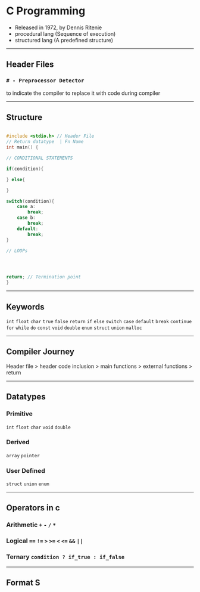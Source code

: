 # C Programming

+ Released in 1972, by Dennis Ritenie
+ procedural lang (Sequence of execution) 
+ structured lang (A predefined structure)

---
## Header Files

### `# - Preprocessor Detector`
to indicate the compiler to replace it with code during compiler

---
## Structure

```c

#include <stdio.h> // Header File
// Return datatype  | Fn Name 
int main() {

// CONDITIONAL STATEMENTS

if(condition){

} else{

}

switch(condition){
    case a:
        break;
    case b:
        break;
    default:
        break;
}

// LOOPs




return; // Termination point
}
```

---
## Keywords

`int` `float` `char` `true` `false` `return` `if` `else` `switch` `case` `default` `break` `continue` `for` `while` `do` `const` `void` `double` `enum` `struct` `union` `malloc`

---

## Compiler Journey

Header file > header code inclusion > main functions > external functions > return 

---

## Datatypes

### Primitive

`int` `float` `char` `void` `double`

### Derived 

`array` `pointer`

### User Defined

`struct` `union` `enum`

---

## Operators in c

### Arithmetic `+` `-` `/` `*`

### Logical `==` `!=` `>` `>=` `<` `<=` `&&` `||`

### Ternary `condition ? if_true : if_false`


---
## Format S